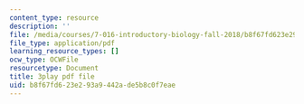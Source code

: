 ```yaml
---
content_type: resource
description: ''
file: /media/courses/7-016-introductory-biology-fall-2018/b8f67fd623e293a9442ade5b8c0f7eae_s1MoBTEcVYY.pdf
file_type: application/pdf
learning_resource_types: []
ocw_type: OCWFile
resourcetype: Document
title: 3play pdf file
uid: b8f67fd6-23e2-93a9-442a-de5b8c0f7eae
---
```


